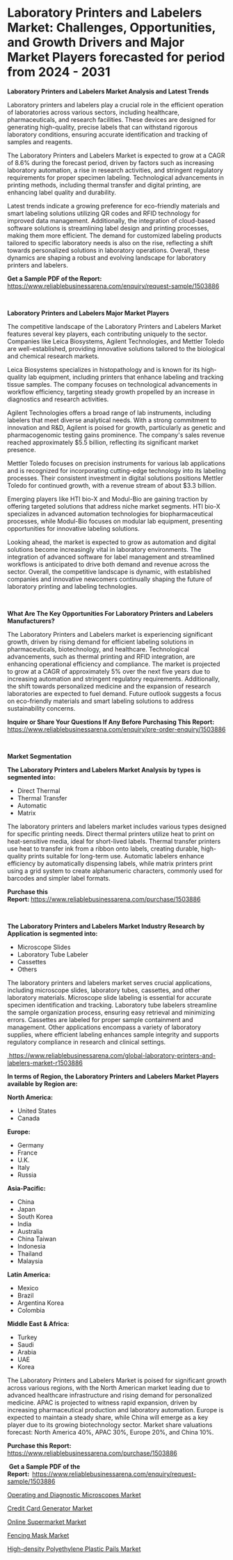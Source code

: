 <p><h1>Laboratory Printers and Labelers Market: Challenges, Opportunities, and Growth Drivers and Major Market Players forecasted for period from 2024 - 2031</h1></p><p><strong>Laboratory Printers and Labelers Market Analysis and Latest Trends</strong></p>
<p><p>Laboratory printers and labelers play a crucial role in the efficient operation of laboratories across various sectors, including healthcare, pharmaceuticals, and research facilities. These devices are designed for generating high-quality, precise labels that can withstand rigorous laboratory conditions, ensuring accurate identification and tracking of samples and reagents.</p><p>The Laboratory Printers and Labelers Market is expected to grow at a CAGR of 8.6% during the forecast period, driven by factors such as increasing laboratory automation, a rise in research activities, and stringent regulatory requirements for proper specimen labeling. Technological advancements in printing methods, including thermal transfer and digital printing, are enhancing label quality and durability.</p><p>Latest trends indicate a growing preference for eco-friendly materials and smart labeling solutions utilizing QR codes and RFID technology for improved data management. Additionally, the integration of cloud-based software solutions is streamlining label design and printing processes, making them more efficient. The demand for customized labeling products tailored to specific laboratory needs is also on the rise, reflecting a shift towards personalized solutions in laboratory operations. Overall, these dynamics are shaping a robust and evolving landscape for laboratory printers and labelers.</p></p>
<p><strong>Get a Sample PDF of the Report:&nbsp;</strong> <a href="https://www.reliablebusinessarena.com/enquiry/request-sample/1503886?utm_campaign=1294&utm_medium=2&utm_source=Github&utm_content=ia&utm_term=27092024&utm_id=laboratory-printers-and-labelers">https://www.reliablebusinessarena.com/enquiry/request-sample/1503886</a></p>
<p>&nbsp;</p>
<p><strong>Laboratory Printers and Labelers Major Market Players</strong></p>
<p><p>The competitive landscape of the Laboratory Printers and Labelers Market features several key players, each contributing uniquely to the sector. Companies like Leica Biosystems, Agilent Technologies, and Mettler Toledo are well-established, providing innovative solutions tailored to the biological and chemical research markets.</p><p>Leica Biosystems specializes in histopathology and is known for its high-quality lab equipment, including printers that enhance labeling and tracking tissue samples. The company focuses on technological advancements in workflow efficiency, targeting steady growth propelled by an increase in diagnostics and research activities.</p><p>Agilent Technologies offers a broad range of lab instruments, including labelers that meet diverse analytical needs. With a strong commitment to innovation and R&D, Agilent is poised for growth, particularly as genetic and pharmacogenomic testing gains prominence. The company's sales revenue reached approximately $5.5 billion, reflecting its significant market presence.</p><p>Mettler Toledo focuses on precision instruments for various lab applications and is recognized for incorporating cutting-edge technology into its labeling processes. Their consistent investment in digital solutions positions Mettler Toledo for continued growth, with a revenue stream of about $3.3 billion.</p><p>Emerging players like HTI bio-X and Modul-Bio are gaining traction by offering targeted solutions that address niche market segments. HTI bio-X specializes in advanced automation technologies for biopharmaceutical processes, while Modul-Bio focuses on modular lab equipment, presenting opportunities for innovative labeling solutions.</p><p>Looking ahead, the market is expected to grow as automation and digital solutions become increasingly vital in laboratory environments. The integration of advanced software for label management and streamlined workflows is anticipated to drive both demand and revenue across the sector. Overall, the competitive landscape is dynamic, with established companies and innovative newcomers continually shaping the future of laboratory printing and labeling technologies.</p></p>
<p>&nbsp;</p>
<p><strong>What Are The Key Opportunities For Laboratory Printers and Labelers Manufacturers?</strong></p>
<p><p>The Laboratory Printers and Labelers market is experiencing significant growth, driven by rising demand for efficient labeling solutions in pharmaceuticals, biotechnology, and healthcare. Technological advancements, such as thermal printing and RFID integration, are enhancing operational efficiency and compliance. The market is projected to grow at a CAGR of approximately 5% over the next five years due to increasing automation and stringent regulatory requirements. Additionally, the shift towards personalized medicine and the expansion of research laboratories are expected to fuel demand. Future outlook suggests a focus on eco-friendly materials and smart labeling solutions to address sustainability concerns.</p></p>
<p><strong>Inquire or Share Your Questions If Any Before Purchasing This Report:</strong> <a href="https://www.reliablebusinessarena.com/enquiry/pre-order-enquiry/1503886?utm_campaign=1294&utm_medium=2&utm_source=Github&utm_content=ia&utm_term=27092024&utm_id=laboratory-printers-and-labelers">https://www.reliablebusinessarena.com/enquiry/pre-order-enquiry/1503886</a></p>
<p>&nbsp;</p>
<p><strong>Market Segmentation</strong></p>
<p><strong>The Laboratory Printers and Labelers Market Analysis by types is segmented into:</strong></p>
<p><ul><li>Direct Thermal</li><li>Thermal Transfer</li><li>Automatic</li><li>Matrix</li></ul></p>
<p><p>The laboratory printers and labelers market includes various types designed for specific printing needs. Direct thermal printers utilize heat to print on heat-sensitive media, ideal for short-lived labels. Thermal transfer printers use heat to transfer ink from a ribbon onto labels, creating durable, high-quality prints suitable for long-term use. Automatic labelers enhance efficiency by automatically dispensing labels, while matrix printers print using a grid system to create alphanumeric characters, commonly used for barcodes and simpler label formats.</p></p>
<p><strong>Purchase this Report:&nbsp;</strong><a href="https://www.reliablebusinessarena.com/purchase/1503886?utm_campaign=1294&utm_medium=2&utm_source=Github&utm_content=ia&utm_term=27092024&utm_id=laboratory-printers-and-labelers">https://www.reliablebusinessarena.com/purchase/1503886</a></p>
<p>&nbsp;</p>
<p><strong>The Laboratory Printers and Labelers Market Industry Research by Application is segmented into:</strong></p>
<p><ul><li>Microscope Slides</li><li>Laboratory Tube Labeler</li><li>Cassettes</li><li>Others</li></ul></p>
<p><p>The laboratory printers and labelers market serves crucial applications, including microscope slides, laboratory tubes, cassettes, and other laboratory materials. Microscope slide labeling is essential for accurate specimen identification and tracking. Laboratory tube labelers streamline the sample organization process, ensuring easy retrieval and minimizing errors. Cassettes are labeled for proper sample containment and management. Other applications encompass a variety of laboratory supplies, where efficient labeling enhances sample integrity and supports regulatory compliance in research and clinical settings.</p></p>
<p><a href="https://www.reliablebusinessarena.com/global-laboratory-printers-and-labelers-market-r1503886?utm_campaign=1294&utm_medium=2&utm_source=Github&utm_content=ia&utm_term=27092024&utm_id=laboratory-printers-and-labelers">&nbsp;https://www.reliablebusinessarena.com/global-laboratory-printers-and-labelers-market-r1503886</a></p>
<p><strong>In terms of Region, the Laboratory Printers and Labelers Market Players available by Region are:</strong></p>
<p>
    <p> <strong> North America: </strong>
        <ul>
            <li>United States</li>
            <li>Canada</li>
        </ul>
        </p> 
    <p> <strong> Europe: </strong>
        <ul>
            <li>Germany</li>
            <li>France</li>
            <li>U.K.</li>
            <li>Italy</li>
            <li>Russia</li>
        </ul>
        </p> 
    <p> <strong> Asia-Pacific: </strong>
        <ul>
            <li>China</li>
            <li>Japan</li>
            <li>South Korea</li>
            <li>India</li>
            <li>Australia</li>
            <li>China Taiwan</li>
            <li>Indonesia</li>
            <li>Thailand</li>
            <li>Malaysia</li>
        </ul>
        </p> 
    <p> <strong> Latin America: </strong>
        <ul>
            <li>Mexico</li>
            <li>Brazil</li>
            <li>Argentina Korea</li>
            <li>Colombia</li>
        </ul>
        </p> 
    <p> <strong> Middle East & Africa: </strong>
        <ul>
            <li>Turkey</li>
            <li>Saudi</li>
            <li>Arabia</li>
            <li>UAE</li>
            <li>Korea</li>
        </ul>
    </p>
    </p>
<p><p>The Laboratory Printers and Labelers Market is poised for significant growth across various regions, with the North American market leading due to advanced healthcare infrastructure and rising demand for personalized medicine. APAC is projected to witness rapid expansion, driven by increasing pharmaceutical production and laboratory automation. Europe is expected to maintain a steady share, while China will emerge as a key player due to its growing biotechnology sector. Market share valuations forecast: North America 40%, APAC 30%, Europe 20%, and China 10%.</p></p>
<p><strong>Purchase this Report: </strong><a href="https://www.reliablebusinessarena.com/purchase/1503886?utm_campaign=1294&utm_medium=2&utm_source=Github&utm_content=ia&utm_term=27092024&utm_id=laboratory-printers-and-labelers">https://www.reliablebusinessarena.com/purchase/1503886</a></p>
<p>&nbsp;<strong>Get a Sample PDF of the Report:&nbsp;&nbsp;</strong><a href="https://www.reliablebusinessarena.com/enquiry/request-sample/1503886?utm_campaign=1294&utm_medium=2&utm_source=Github&utm_content=ia&utm_term=27092024&utm_id=laboratory-printers-and-labelers">https://www.reliablebusinessarena.com/enquiry/request-sample/1503886</a></p>
<p><strong></strong></p>
<p><p><a href="https://github.com/marloy8/Market-Research-Report-List-6/blob/main/operating-and-diagnostic-microscopes-market.md?utm_campaign=1294&utm_medium=2&utm_source=Github&utm_content=ia&utm_term=27092024&utm_id=laboratory-printers-and-labelers">Operating and Diagnostic Microscopes Market</a></p><p><a href="https://www.linkedin.com/pulse/credit-card-generator-market-share-analysis-growth-trends-forecasts-dlm8f?utm_campaign=1294&utm_medium=2&utm_source=Github&utm_content=ia&utm_term=27092024&utm_id=laboratory-printers-and-labelers">Credit Card Generator Market</a></p><p><a href="https://www.linkedin.com/pulse/future-innovation-global-online-supermarket-market-growth-opportunities-hcw7f?utm_campaign=1294&utm_medium=2&utm_source=Github&utm_content=ia&utm_term=27092024&utm_id=laboratory-printers-and-labelers">Online Supermarket Market</a></p><p><a href="https://issuu.com/reportprime-2/docs/fencing-mask-market-size-2030.pptx_54f31b036ee6ca?utm_campaign=1294&utm_medium=2&utm_source=Github&utm_content=ia&utm_term=27092024&utm_id=laboratory-printers-and-labelers">Fencing Mask Market</a></p><p><a href="https://issuu.com/reportprime-2/docs/high-density-polyethylene-plastic-p_b0ca5ff44ef84a?utm_campaign=1294&utm_medium=2&utm_source=Github&utm_content=ia&utm_term=27092024&utm_id=laboratory-printers-and-labelers">High-density Polyethylene Plastic Pails Market</a></p></p>